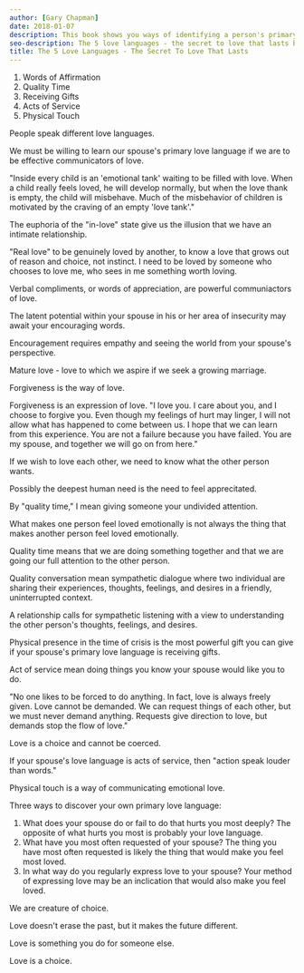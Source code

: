 ```yaml
---
author: [Gary Chapman]
date: 2018-01-07
description: This book shows you ways of identifying a person's primary love language. Everyone needs to be loved and the best way to fill their love tank is by speaking their love language. Learn and use the five languages will make your life more enjoyable and the people around you will thank you for it.
seo-description: The 5 love languages - the secret to love that lasts by Gary Chapman notes.
title: The 5 Love Languages - The Secret To Love That Lasts
---
```


1. Words of Affirmation
2. Quality Time
3. Receiving Gifts
4. Acts of Service
5. Physical Touch

People speak different love languages.

We must be willing to learn our spouse's primary love language if we are to be effective communicators of love.

"Inside every child is an 'emotional tank' waiting to be filled with love. When a child really feels loved, he will develop normally, but when the love thank is empty, the child will misbehave. Much of the misbehavior of children is motivated by the craving of an empty 'love tank'."

The euphoria of the "in-love" state give us the illusion that we have an intimate relationship.

"Real love" to be genuinely loved by another, to know a love that grows out of reason and choice, not instinct. I need to be loved by someone who chooses to love me, who sees in me something worth loving.

Verbal compliments, or words of appreciation, are powerful communiactors of love.

The latent potential within your spouse in his or her area of insecurity may await your encouraging words.

Encouragement requires empathy and seeing the world from your spouse's perspective.

Mature love - love to which we aspire if we seek a growing marriage.

Forgiveness is the way of love.

Forgiveness is an expression of love. "I love you. I care about you, and I choose to forgive you. Even though my feelings of hurt may linger, I will not allow what has happened to come between us. I hope that we can learn from this experience. You are not a failure because you have failed. You are my spouse, and together we will go on from here."

If we wish to love each other, we need to know what the other person wants.

Possibly the deepest human need is the need to feel apprecitated.

By "quality time," I mean giving someone your undivided attention.

What makes one person feel loved emotionally is not always the thing that makes another person feel loved emotionally.

Quality time means that we are doing something together and that we are going our full attention to the other person.

Quality conversation mean sympathetic dialogue where two individual are sharing their experiences, thoughts, feelings, and desires in a friendly, uninterrupted context.

A relationship calls for sympathetic listening with a view to understanding the other person's thoughts, feelings, and desires.

Physical presence in the time of crisis is the most powerful gift you can give if your spouse's primary love language is receiving gifts.

Act of service mean doing things you know your spouse would like you to do.

"No one likes to be forced to do anything. In fact, love is always freely given. Love cannot be demanded. We can request things of each other, but we must never demand anything. Requests give direction to love, but demands stop the flow of love."

Love is a choice and cannot be coerced.

If your spouse's love language is acts of service, then "action speak louder than words."

Physical touch is a way of communicating emotional love.

Three ways to discover your own primary love language:

1. What does your spouse do or fail to do that hurts you most deeply? The opposite of what hurts you most is probably your love language.
2. What have you most often requested of your spouse? The thing you have most often requested is likely the thing that would make you feel most loved.
3. In what way do you regularly express love to your spouse? Your method of expressing love may be an inclication that would also make you feel loved.

We are creature of choice.

Love doesn't erase the past, but it makes the future different.

Love is something you do for someone else.

Love is a choice.
